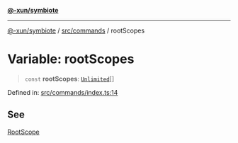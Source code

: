 [**@-xun/symbiote**](../../../README.md)

***

[@-xun/symbiote](../../../README.md) / [src/commands](../README.md) / rootScopes

# Variable: rootScopes

> `const` **rootScopes**: [`Unlimited`](../../configure/enumerations/UnlimitedGlobalScope.md#unlimited)[]

Defined in: [src/commands/index.ts:14](https://github.com/Xunnamius/symbiote/blob/684c98756883770dff30034f576ce171f943b9a2/src/commands/index.ts#L14)

## See

[RootScope](../../configure/enumerations/UnlimitedGlobalScope.md)
